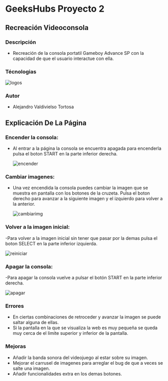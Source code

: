 # GeeksHubs Proyecto 2
## Recreación Videoconsola
### Descripción
 - Recreación de la consola portatil Gameboy Advance SP con la capacidad de que el usuario interactue con ella.
### Técnologias
![logos](https://github.com/VALDITOR/FSDP2/assets/139993876/84e5d895-df52-49ad-a532-67eafee9c442)
### Autor
 - Alejandro Valdivielso Tortosa

## Explicación De La Página

### Encender la consola:
  - Al entrar a la página la consola se encuentra apagada para encenderla pulsa el boton START en la parte inferior derecha.
    
    ![encender](https://github.com/VALDITOR/FSDP2/assets/139993876/45f3d8ed-5d37-4ced-8afe-5d129250a112)

### Cambiar imagenes:
  - Una vez encendida la consola puedes cambiar la imagen que se muestra en pantalla con los botones de la cruzeta. Pulsa el boton derecho para avanzar a la siguiente imagen y el izquierdo para volver a la anterior.
    
    ![cambiarimg](https://github.com/VALDITOR/FSDP2/assets/139993876/1e5f4b7a-a979-45cd-83bf-e814751fd1dd)

### Volver a la imagen inicial:
  -Para volver a la imagen inicial sin tener que pasar por la demas pulsa el boton SELECT en la parte inferior izquierda.
  
  ![reiniciar](https://github.com/VALDITOR/FSDP2/assets/139993876/840585a6-fc3c-4baf-875d-afa28886cf37)

### Apagar la consola:
  -Para apagar la consola vuelve a pulsar el botón START en la parte inferior derecha.
  
  ![apagar](https://github.com/VALDITOR/FSDP2/assets/139993876/bc34aeef-1374-47e8-bcdd-3640fd886435)

### Errores
- En ciertas combinaciones de retroceder y avanzar la imagen se puede saltar alguna de ellas.
- Si la pantalla en la que se visualiza la web es muy pequeña se queda muy cerca de el limite superior y inferior de la pantalla.


### Mejoras
- Añadir la banda sonora del videojuego al estar sobre su imagen.
- Mejorar el carrusel de imagenes para arreglar el bug de que a veces se salte una imagen.
- Añadir funcionalidades extra en los demas botones.
